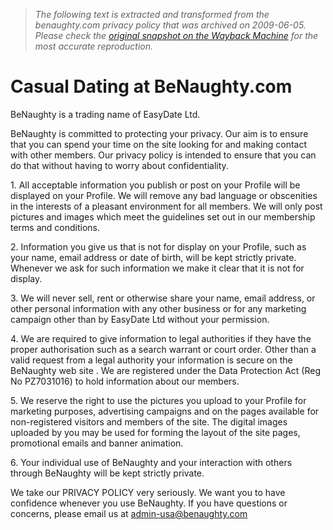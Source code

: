 > *The following text is extracted and transformed from the benaughty.com privacy policy that was archived on 2009-06-05. Please check the [original snapshot on the Wayback Machine](https://web.archive.org/web/20090605063900id_/http%3A//www.benaughty.com/static.php%3Fhtml%3Dprivacy%26s%3Ds) for the most accurate reproduction.*

# Casual Dating at BeNaughty.com

BeNaughty is a trading name of EasyDate Ltd. 

BeNaughty is committed to protecting your privacy. Our aim is to ensure that you can spend your time on the site looking for and making contact with other members. Our privacy policy is intended to ensure that you can do that without having to worry about confidentiality. 

1\. All acceptable information you publish or post on your Profile will be displayed on your Profile. We will remove any bad language or obscenities in the interests of a pleasant environment for all members. We will only post pictures and images which meet the guidelines set out in our membership terms and conditions. 

2\. Information you give us that is not for display on your Profile, such as your name, email address or date of birth, will be kept strictly private. Whenever we ask for such information we make it clear that it is not for display. 

3\. We will never sell, rent or otherwise share your name, email address, or other personal information with any other business or for any marketing campaign other than by EasyDate Ltd without your permission. 

4\. We are required to give information to legal authorities if they have the proper authorisation such as a search warrant or court order. Other than a valid request from a legal authority your information is secure on the BeNaughty web site . We are registered under the Data Protection Act (Reg No PZ7031016) to hold information about our members. 

5\. We reserve the right to use the pictures you upload to your Profile for marketing purposes, advertising campaigns and on the pages available for non-registered visitors and members of the site. The digital images uploaded by you may be used for forming the layout of the site pages, promotional emails and banner animation. 

6\. Your individual use of BeNaughty and your interaction with others through BeNaughty will be kept strictly private. 

We take our PRIVACY POLICY very seriously. We want you to have confidence whenever you use BeNaughty. If you have questions or concerns, please email us at [admin-usa@benaughty.com](mailto:admin-usa@benaughty.com)
